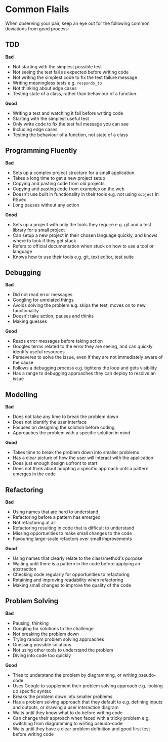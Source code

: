 # Common Flails

When observing your pair, keep an eye out for the following common deviations from good process:

## TDD
**Bad**
- Not starting with the simplest possible test
- Not seeing the test fail as expected before writing code
- Not writing the simplest code to fix the test failure message
- Writing meaningless tests e.g. `responds_to`
- Not thinking about edge cases
- Testing state of a class, rather than behaviour of a function.

**Good**
- Writing a test and watching it fail before writing code
- Starting with the simplest useful test
- Only write code to fix the test fail message you can see
- Including edge cases
- Testing the behaviour of a function, not state of a class

## Programming Fluently
**Bad**
- Sets up a complex project structure for a small application
- Takes a long time to get a new project setup
- Copying and pasting code from old projects
- Copying and pasting code from examples on the web
- Doesn't use built in functionality in their tools e.g. not using `subject` in RSpec
- Long pauses without any action

**Good**
- Sets up a project with only the tools they require e.g. git and a test library for a small project
- Can setup a new project in their chosen language quickly, and knows where to look if they get stuck
- Refers to official documentation when stuck on how to use a tool or language
- Knows how to use their tools e.g. git, text editor, test suite

## Debugging
**Bad**
- Did not read error messages
- Googling for unrelated things
- Avoids solving the problem e.g. skips the test, moves on to new functionality
- Doesn't take action, pauses and thinks
- Making guesses

**Good**
- Reads error messages before taking action
- Googles terms related to the error they are seeing, and can quickly identify useful resources
- Perseveres to solve the issue, even if they are not immediately aware of the cause
- Follows a debugging process e.g. tightens the loop and gets visibility
- Has a range to debugging approaches they can deploy to resolve an issue

## Modelling
**Bad**
- Does not take any time to break the problem down
- Does not identify the user interface
- Focuses on designing the solution before coding
- Approaches the problem with a specific solution in mind

**Good**
- Takes time to break the problem down into smaller problems
- Has a clear picture of how the user will interact with the application
- Does just enough design upfront to start
- Does not think about adopting a specific approach until a pattern emerges in the code

## Refactoring
**Bad**
- Using names that are hard to understand
- Refactoring before a pattern has emerged
- Not refactoring at all
- Refactoring resulting in code that is difficult to understand
- Missing opportunities to make small changes to the code
- Favouring large-scale refactors over small improvements

**Good**
- Using names that clearly relate to the class/method's purpose
- Waiting until there is a pattern in the code before applying an abstraction
- Checking code regularly for opportunities to refactoring
- Retaining and improving readability when refactoring
- Making small changes to improve the quality of the code

## Problem Solving
**Bad**
- Pausing, thinking
- Googling for solutions to the challenge
- Not breaking the problem down
- Trying random problem solving approaches
- Guessing possible solutions
- Not using other tools to understand the problem
- Diving into code too quickly

**Good**
- Tries to understand the problem by diagramming, or writing pseudo-code
- Uses Google to supplement their problem solving approach e.g. looking up specific syntax
- Breaks the problem down into smaller problems
- Has a problem solving approach that they default to e.g. defining inputs and outputs, or drawing a user interaction diagram
- Waits until they know what to do before writing code
- Can change their approach when faced with a tricky problem e.g. switching from diagramming to writing pseudo-code
- Waits until they have a clear problem definition and good first test before writing code
